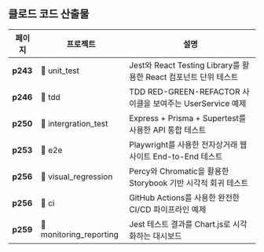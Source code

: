 ## 클로드 코드 산출물

| 페이지 | 프로젝트 | 설명 |
|--------|----------|------|
| **p243** | 📁 unit_test | Jest와 React Testing Library를 활용한 React 컴포넌트 단위 테스트 |
| **p246** | 📁 tdd | TDD RED-GREEN-REFACTOR 사이클을 보여주는 UserService 예제 |
| **p250** | 📁 intergration_test | Express + Prisma + Supertest를 사용한 API 통합 테스트 |
| **p253** | 📁 e2e | Playwright를 사용한 전자상거래 웹사이트 End-to-End 테스트 |
| **p256** | 📁 visual_regression | Percy와 Chromatic을 활용한 Storybook 기반 시각적 회귀 테스트 |
| **p256** | 📁 ci | GitHub Actions를 사용한 완전한 CI/CD 파이프라인 예제 |
| **p259** | 📁 monitoring_reporting | Jest 테스트 결과를 Chart.js로 시각화하는 대시보드 |
